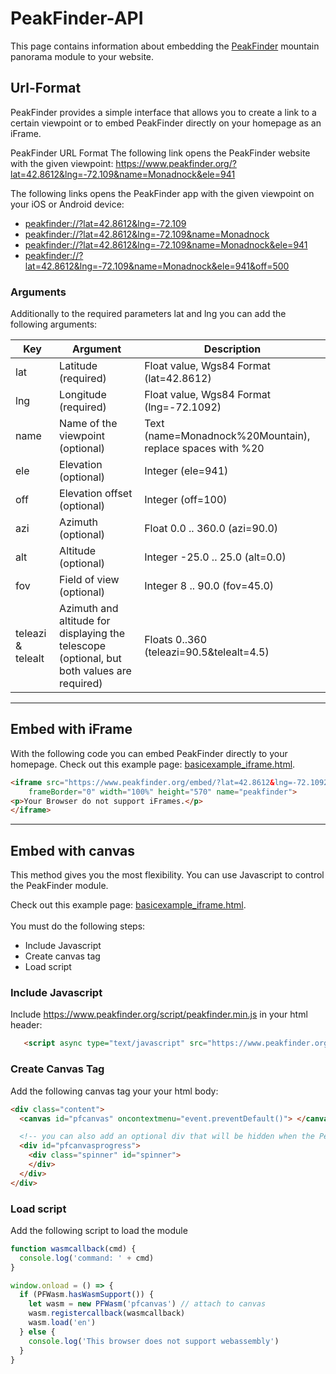 
# PeakFinder-API

This page contains information about embedding the [PeakFinder](https://wwwpeakfinder.org) mountain panorama module to your website.

## Url-Format

PeakFinder provides a simple interface that allows you to create a link to a certain viewpoint or to embed PeakFinder directly on your homepage as an iFrame.

PeakFinder URL Format
The following link opens the PeakFinder website with the given viewpoint:
https://www.peakfinder.org/?lat=42.8612&lng=-72.109&name=Monadnock&ele=941


The following links opens the PeakFinder app with the given viewpoint on your iOS or Android device:
- [peakfinder://?lat=42.8612&lng=-72.109](peakfinder://?lat=42.8612&lng=-72.109)
- [peakfinder://?lat=42.8612&lng=-72.109&name=Monadnock](peakfinder://?lat=42.8612&lng=-72.109&name=Monadnock)
- [peakfinder://?lat=42.8612&lng=-72.109&name=Monadnock&ele=941](peakfinder://?lat=42.8612&lng=-72.109&name=Monadnock&ele=941)
- [peakfinder://?lat=42.8612&lng=-72.109&name=Monadnock&ele=941&off=500](peakfinder://?lat=42.8612&lng=-72.109&name=Monadnock&ele=941&off=500)

### Arguments

Additionally to the required parameters lat and lng you can add the following arguments:

| Key	| Argument | Description |
| -------------| -------- | ---- |
| lat |	Latitude (required)	| Float value, Wgs84 Format (lat=42.8612) |
| lng	| Longitude (required) | Float value, Wgs84 Format (lng=-72.1092) |
| name |	Name of the viewpoint (optional) | Text (name=Monadnock%20Mountain), replace spaces with %20 |
| ele | Elevation (optional) | Integer (ele=941) |
| off | Elevation offset (optional) | Integer (off=100) |
| azi | Azimuth (optional) | Float 0.0 .. 360.0 (azi=90.0) |
| alt | Altitude (optional) | Integer -25.0 .. 25.0 (alt=0.0) |
| fov | Field of view (optional) | Integer 8 .. 90.0 (fov=45.0) |
| teleazi & telealt | Azimuth and altitude for displaying the telescope (optional, but both values are required) | Floats 0..360 (teleazi=90.5&telealt=4.5) |

***

## Embed with iFrame

With the following code you can embed PeakFinder directly to your homepage. 
Check out this example page: [basicexample_iframe.html](https://fabiz.github.io/PeakFinder-API/basicexample_iframe.html).


```html
<iframe src="https://www.peakfinder.org/embed/?lat=42.8612&lng=-72.1092&name=Monadnock%20Mountain&ele=941&zoom=5&azi=255" 
    frameBorder="0" width="100%" height="570" name="peakfinder">
<p>Your Browser do not support iFrames.</p>
</iframe>
```
***

## Embed with canvas

This method gives you the most flexibility. You can use Javascript to control the PeakFinder module.

Check out this example page: [basicexample_iframe.html](https://fabiz.github.io/PeakFinder-API/basicexample_canvas.html).
\
\
You must do the following steps: 
- Include Javascript
- Create canvas tag
- Load script

### Include Javascript

Include https://www.peakfinder.org/script/peakfinder.min.js in your html header:

```html
   <script async type="text/javascript" src="https://www.peakfinder.org/script/peakfinder.min.js"></script>
 ````

### Create Canvas Tag

Add the following canvas tag your your html body:

```html
<div class="content">
  <canvas id="pfcanvas" oncontextmenu="event.preventDefault()"> </canvas>

  <!-- you can also add an optional div that will be hidden when the PeakFinder modele has been loaded -->
  <div id="pfcanvasprogress">
    <div class="spinner" id="spinner">
    </div>
  </div>
</div>
```

 ### Load script
 
 Add the following script to load the module

```javascript
function wasmcallback(cmd) {
  console.log('command: ' + cmd)
}

window.onload = () => {
  if (PFWasm.hasWasmSupport()) {
    let wasm = new PFWasm('pfcanvas') // attach to canvas
    wasm.registercallback(wasmcallback)
    wasm.load('en')
  } else {
    console.log('This browser does not support webassembly')
  }
}
```




